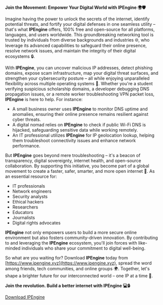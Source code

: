 **Join the Movement: Empower Your Digital World with IPEngine 🌍🛡️**

Imagine having the power to unlock the secrets of the internet, identify potential threats, and fortify your digital defenses in one seamless utility – that's what **IPEngine** offers, 100% free and open-source for all platforms, languages, and users worldwide. This groundbreaking networking tool is trusted by individuals from diverse backgrounds and industries 🌐, who leverage its advanced capabilities to safeguard their online presence, resolve network issues, and maintain the integrity of their digital ecosystems 🔒.

With **IPEngine**, you can uncover malicious IP addresses, detect phishing domains, expose scam infrastructure, map your digital threat surfaces, and strengthen your cybersecurity posture – all while enjoying unparalleled flexibility across multiple operating systems 📡. Whether you're a student verifying suspicious scholarship domains, a developer debugging DNS propagation issues, or a remote worker troubleshooting VPN packet loss, **IPEngine** is here to help. For instance:

*   A small business owner uses **IPEngine** to monitor DNS uptime and anomalies, ensuring their online presence remains resilient against cyber threats.
*   A digital nomad relies on **IPEngine** to check if public Wi-Fi DNS is hijacked, safeguarding sensitive data while working remotely.
*   An IT professional utilizes **IPEngine** for IP geolocation lookup, helping them troubleshoot connectivity issues and enhance network performance.

But **IPEngine** goes beyond mere troubleshooting – it's a beacon of transparency, digital sovereignty, internet health, and open-source collaboration. By supporting this initiative, you become part of a global movement to create a faster, safer, smarter, and more open internet 🚀. As an essential resource for:

*   IT professionals
*   Network engineers
*   Security analysts
*   Ethical hackers
*   Researchers
*   Educators
*   Journalists
*   Digital rights advocates

**IPEngine** not only empowers users to build a more secure online environment but also fosters community-driven innovation. By contributing to and leveraging the **IPEngine** ecosystem, you'll join forces with like-minded individuals who share your commitment to digital well-being.

So what are you waiting for? Download **IPEngine** today from [https://www.ipengine.xyz](https://www.ipengine.xyz), spread the word among friends, tech communities, and online groups 🌍. Together, let's shape a brighter future for our interconnected world – one IP at a time 🔗.

**Join the revolution. Build a better internet with IPEngine 💻🔒**

[Download IPEngine](https://www.ipengine.xyz)
